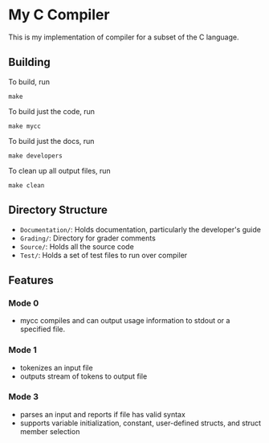 # My C Compiler

This is my implementation of compiler for a subset of the C language.

## Building

To build, run 

    make

To build just the code, run
    
    make mycc

To build just the docs, run 
    
    make developers

To clean up all output files, run

    make clean

## Directory Structure

- `Documentation/`: Holds documentation, particularly the developer's guide
- `Grading/`: Directory for grader comments
- `Source/`: Holds all the source code
- `Test/`: Holds a set of test files to run over compiler

## Features

### Mode 0

- mycc compiles and can output usage information to stdout or a specified file.

### Mode 1

- tokenizes an input file
- outputs stream of tokens to output file

### Mode 3

- parses an input and reports if file has valid syntax
- supports variable initialization, constant, user-defined structs, and struct
  member selection
